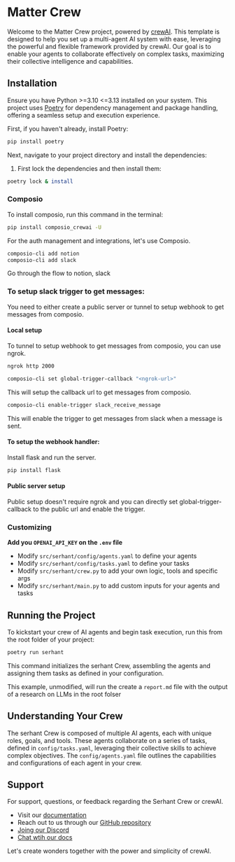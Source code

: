 # Matter Crew

Welcome to the Matter Crew project, powered by [crewAI](https://crewai.com). This template is designed to help you set up a multi-agent AI system with ease, leveraging the powerful and flexible framework provided by crewAI. Our goal is to enable your agents to collaborate effectively on complex tasks, maximizing their collective intelligence and capabilities.

## Installation

Ensure you have Python >=3.10 <=3.13 installed on your system. This project uses [Poetry](https://python-poetry.org/) for dependency management and package handling, offering a seamless setup and execution experience.

First, if you haven't already, install Poetry:

```bash
pip install poetry
```

Next, navigate to your project directory and install the dependencies:

1. First lock the dependencies and then install them:

```bash
poetry lock & install
```

### Composio

To install composio, run this command in the terminal:
```bash
pip install composio_crewai -U
```

For the auth management and integrations, let's use Composio.

```bash
composio-cli add notion
composio-cli add slack
```

Go through the flow to notion, slack

### To setup slack trigger to get messages:
You need to either create a public server or tunnel to setup webhook to get messages from composio.

#### Local setup
To tunnel to setup webhook to get messages from composio, you can use ngrok.
```bash
ngrok http 2000
```
```bash
composio-cli set global-trigger-callback "<ngrok-url>"
```
This will setup the callback url to get messages from composio.

```bash
composio-cli enable-trigger slack_receive_message
```
This will enable the trigger to get messages from slack when a message is sent.

#### To setup the webhook handler:
Install flask and run the server.
```bash
pip install flask
```

#### Public server setup
Public setup doesn't require ngrok and you can directly set global-trigger-callback to the public url and enable the trigger.


### Customizing

**Add you `OPENAI_API_KEY` on the `.env` file**

- Modify `src/serhant/config/agents.yaml` to define your agents
- Modify `src/serhant/config/tasks.yaml` to define your tasks
- Modify `src/serhant/crew.py` to add your own logic, tools and specific args
- Modify `src/serhant/main.py` to add custom inputs for your agents and tasks

## Running the Project

To kickstart your crew of AI agents and begin task execution, run this from the root folder of your project:

```bash
poetry run serhant
```

This command initializes the serhant Crew, assembling the agents and assigning them tasks as defined in your configuration.

This example, unmodified, will run the create a `report.md` file with the output of a research on LLMs in the root folser

## Understanding Your Crew

The serhant Crew is composed of multiple AI agents, each with unique roles, goals, and tools. These agents collaborate on a series of tasks, defined in `config/tasks.yaml`, leveraging their collective skills to achieve complex objectives. The `config/agents.yaml` file outlines the capabilities and configurations of each agent in your crew.

## Support

For support, questions, or feedback regarding the Serhant Crew or crewAI.

- Visit our [documentation](https://docs.crewai.com)
- Reach out to us through our [GitHub repository](https://github.com/joaomdmoura/crewai)
- [Joing our Discord](https://discord.com/invite/X4JWnZnxPb)
- [Chat wtih our docs](https://chatg.pt/DWjSBZn)

Let's create wonders together with the power and simplicity of crewAI.
